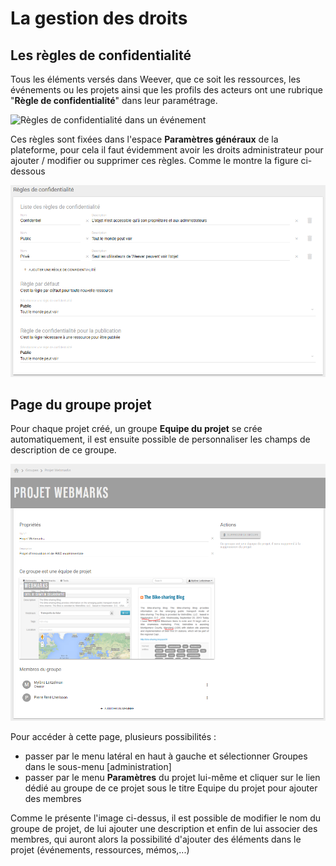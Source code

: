 # La gestion des droits

## Les règles de confidentialité

Tous les éléments versés dans Weever, que ce soit les ressources, les événements ou les projets ainsi que les profils des acteurs ont une rubrique "**Règle de confidentialité**" dans leur paramétrage.

![R&#xE8;gles de confidentialit&#xE9; dans un &#xE9;v&#xE9;nement](https://lh6.googleusercontent.com/zEK7zKafyTKykvHqXezgP5U0lfl1gw5d3bRlernKXZkZWmpFNDRwaLhOMhdUbysRMEhS2aRuR1sWYL_46DhyKPdVnH0YDLLYfKdTrbuhzlENWMX-kE6BRdafyZUMjI40e922VGFpbr0)

Ces règles sont fixées dans l'espace **Paramètres généraux** de la plateforme, pour cela il faut évidemment avoir les droits administrateur pour ajouter / modifier ou supprimer ces règles. Comme le montre la figure ci-dessous

![](../.gitbook/assets/image%20%2834%29.png)

## Page du groupe projet

Pour chaque projet créé, un groupe **Equipe du projet** se crée automatiquement, il est ensuite possible de personnaliser les champs de description de ce groupe.

![Page d&apos;un groupe projet](../.gitbook/assets/image%20%284%29.png)

Pour accéder à cette page, plusieurs possibilités : 

* passer par le menu latéral en haut à gauche et sélectionner Groupes dans le sous-menu \[administration\]
* passer par le menu **Paramètres** du projet lui-même et cliquer sur le lien dédié au groupe de ce projet sous le titre Equipe du projet pour ajouter des membres

Comme le présente l'image ci-dessus, il est possible de modifier le nom du groupe de projet, de lui ajouter une description et enfin de lui associer des membres, qui auront alors la possibilité d'ajouter des éléments dans le projet \(événements, ressources, mémos,...\)



